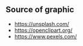## Source of graphic

* <https://unsplash.com/>
* <https://openclipart.org/>
* <https://www.pexels.com/>

